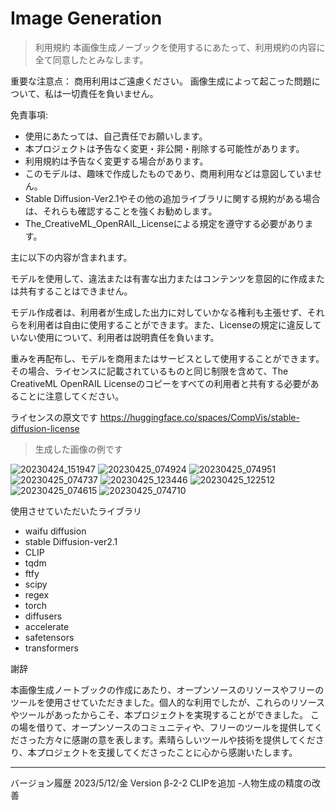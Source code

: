 # Image Generation

>利用規約
本画像生成ノーブックを使用するにあたって、利用規約の内容に全て同意したとみなします。

重要な注意点： 商用利用はご遠慮ください。 画像生成によって起こった問題について、私は一切責任を負いません。

免責事項:

* 使用にあたっては、自己責任でお願いします。
* 本プロジェクトは予告なく変更・非公開・削除する可能性があります。
* 利用規約は予告なく変更する場合があります。
* このモデルは、趣味で作成したものであり、商用利用などは意図していません。
* Stable Diffusion-Ver2.1やその他の追加ライブラリに関する規約がある場合は、それらも確認することを強くお勧めします。
* The_CreativeML_OpenRAIL_Licenseによる規定を遵守する必要があります。

主に以下の内容が含まれます。

モデルを使用して、違法または有害な出力またはコンテンツを意図的に作成または共有することはできません。

モデル作成者は、利用者が生成した出力に対していかなる権利も主張せず、それらを利用者は自由に使用することができます。また、Licenseの規定に違反していない使用について、利用者は説明責任を負います。

重みを再配布し、モデルを商用またはサービスとして使用することができます。その場合、ライセンスに記載されているものと同じ制限を含めて、The CreativeML OpenRAIL Licenseのコピーをすべての利用者と共有する必要があることに注意してください。

ライセンスの原文です
https://huggingface.co/spaces/CompVis/stable-diffusion-license


>生成した画像の例です


![20230424_151947](https://github.com/suzukimain/image/assets/131413573/c9e45d4a-3e65-4d00-9958-15f5713884a0)
![20230425_074924](https://github.com/suzukimain/image/assets/131413573/4cf3410a-99c5-4247-87eb-dd19535eb4e2)
![20230425_074951](https://github.com/suzukimain/image/assets/131413573/a7248abc-3d19-45f0-b05a-1e9c665cc6a8)
![20230425_074737](https://github.com/suzukimain/image/assets/131413573/9a3e2172-eed8-43f5-85d3-babbbbe01a90)
![20230425_123446](https://github.com/suzukimain/image/assets/131413573/8df5793a-0eea-4179-8d54-946fb69d5a85)
![20230425_122512](https://github.com/suzukimain/image/assets/131413573/ff577a7d-45e7-4844-aa98-4621a880278d)
![20230425_074615](https://github.com/suzukimain/image/assets/131413573/4d97361b-268f-44b3-808e-0c036360d48f)
![20230425_074710](https://github.com/suzukimain/image/assets/131413573/d5d67630-e67d-4bff-ab4c-6771e0f01079)



使用させていただいたライブラリ
* waifu diffusion
* stable Diffusion-ver2.1
* CLIP
* tqdm
* ftfy
* scipy
* regex
* torch
* diffusers
* accelerate
* safetensors
* transformers

謝辞

本画像生成ノートブックの作成にあたり、オープンソースのリソースやフリーのツールを使用させていただきました。個人的な利用でしたが、これらのリソースやツールがあったからこそ、本プロジェクトを実現することができました。 この場を借りて、オープンソースのコミュニティや、フリーのツールを提供してくださった方々に感謝の意を表します。素晴らしいツールや技術を提供してくださり、本プロジェクトを支援してくださったことに心から感謝いたします。



-----
バージョン履歴
2023/5/12/金 Version β-2-2  CLIPを追加 -人物生成の精度の改善
